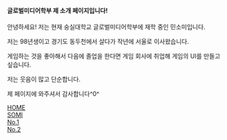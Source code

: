 
   <h4>글로벌미디어학부 제 소개 페이지입니다!</h4>
   <p> 안녕하세요! 저는 현재 숭실대학교 글로벌미디어학부에 재학 중인 민소미입니다.  </p>
   <p> 저는 98년생이고 경기도 동두천에서 살다가 작년에 서울로 이사왔습니다.  </p>
   <p> 게임하는 것을 좋아해서 다음에 졸업을 한다면 게임 회사에 취업해 게임의 UI를 만들고 싶습니다.</p>
   <p> 저는 웃음이 많고 단순합니다.</p>
   <p> 제 페이지에 와주셔서 감사합니다^0^</p>
   <p> 
   <div class="mitem" id="m1" > <a href="https://someii.github.io/HOME/index.html" > HOME </a> </div>
   <div><a href="" target="_blank" > SOMI </a></div>
   <div class="mitem" id="m3"> <a href="https://someii.github.io/somProcessingOne/index.html" target="_blank"> No.1 </a></div>
   <div class="mitem" id="m3"> <a href="https://someii.github.io/somProcessingTwo/index.html" target="_blank"> No.2 </a></div>
 
